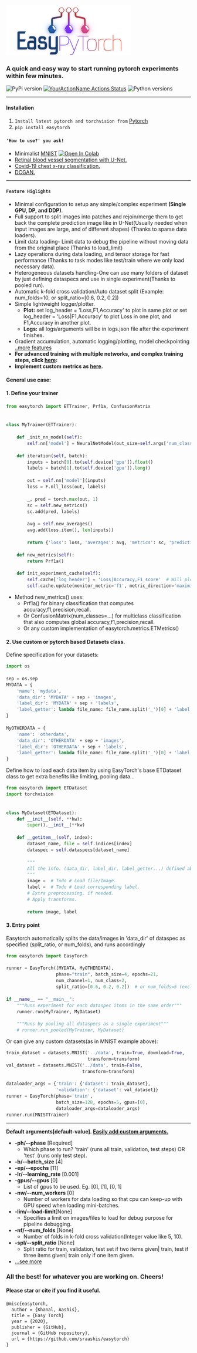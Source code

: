 ![Logo](assets/easytorchlogo.png)

### A quick and easy way to start running pytorch experiments within few minutes.

![PyPi version](https://img.shields.io/pypi/v/easytorch)
[![YourActionName Actions Status](https://github.com/sraashis/easytorch/workflows/build/badge.svg)](https://github.com/sraashis/easytorch/actions)
![Python versions](https://img.shields.io/pypi/pyversions/pybadges.svg)

<hr/>

#### Installation

1. `Install latest pytorch and torchvision from` [Pytorch](https://pytorch.org/)
2. `pip install easytorch`

#### `'How to use?' you ask!`

* Minimalist [MNIST](./examples/MNIST_easytorch_CNN.ipynb) [![Open In Colab](https://colab.research.google.com/assets/colab-badge.svg)](https://colab.research.google.com/github//sraashis/easytorch/blob/master/examples/MNIST_easytorch_CNN.ipynb)
* [Retinal blood vessel segmentation with U-Net.](https://github.com/sraashis/unet-vessel-segmentation-easytorch)
* [Covid-19 chest x-ray classification.](https://github.com/sraashis/covidxfactory)
* [DCGAN.](https://github.com/sraashis/gan-easytorch-celeb-faces)

<hr>

#### `Feature Higlights`

* Minimal configuration to setup any simple/complex experiment **(Single GPU, DP, and DDP)**.
* Full support to split images into patches and rejoin/merge them to get back the complete prediction image like in
  U-Net(Usually needed when input images are large, and of different shapes) (Thanks to sparse data loaders).
* Limit data loading- Limit data to debug the pipeline without moving data from the original place (Thanks to
  load_limit)
* Lazy operations during data loading, and tensor storage for fast performance (Thanks to task modes like test/train
  where we only load necessary data).
* Heterogeneous datasets handling-One can use many folders of dataset by just defining dataspecs and use in single
  experiment(Thanks to pooled run).
* Automatic k-fold cross validation/Auto dataset split (Example: num_folds=10, or split_ratio=[0.6, 0.2, 0.2])
* Simple lightweight logger/plotter.
    * **Plot:** set log_header = 'Loss,F1,Accuracy' to plot in same plot or set log_header = 'Loss|F1,Accuracy' to plot
      Loss in one plot, and F1,Accuracy in another plot.
    * **Logs:** all logs/arguments will be in logs.json file after the experiment finishes.
* Gradient accumulation, automatic logging/plotting, model checkpointing
  [..more features](assets/Features.md)
* **For advanced training with multiple networks, and complex training steps,
  click [here](assets/AdvancedTraining.md):**
* **Implement custom metrics as [here](assets/CustomMetrics.md).**

#### General use case:

#### 1. Define your trainer

```python
from easytorch import ETTrainer, Prf1a, ConfusionMatrix


class MyTrainer(ETTrainer):

    def _init_nn_model(self):
        self.nn['model'] = NeuralNetModel(out_size=self.args['num_class'])

    def iteration(self, batch):
        inputs = batch[0].to(self.device['gpu']).float()
        labels = batch[1].to(self.device['gpu']).long()

        out = self.nn['model'](inputs)
        loss = F.nll_loss(out, labels)

        _, pred = torch.max(out, 1)
        sc = self.new_metrics()
        sc.add(pred, labels)

        avg = self.new_averages()
        avg.add(loss.item(), len(inputs))

        return {'loss': loss, 'averages': avg, 'metrics': sc, 'predictions': pred}

    def new_metrics(self):
        return Prf1a()

    def init_experiment_cache(self):
        self.cache['log_header'] = 'Loss|Accuracy,F1_score'  # Will plot Loss in one plot, and Accuracy,F1 in another.
        self.cache.update(monitor_metric='f1', metric_direction='maximize')  # Model selection

````

* Method new_metrics() uses:
    * Prf1a() for binary classification that computes accuracy,f1,precision,recall.
    * Or ConfusionMatrix(num_classes=...) for multiclass classification that also computes global
      accuracy,f1,precision,recall.
    * Or any custom implementation of easytorch.metrics.ETMetrics()

#### 2. Use custom or pytorch based Datasets class.

Define specification for your datasets:

```python
import os

sep = os.sep
MYDATA = {
    'name': 'mydata',
    'data_dir': 'MYDATA' + sep + 'images',
    'label_dir': 'MYDATA' + sep + 'labels',
    'label_getter': lambda file_name: file_name.split('_')[0] + 'label.csv'
}

MyOTHERDATA = {
    'name': 'otherdata',
    'data_dir': 'OTHERDATA' + sep + 'images',
    'label_dir': 'OTHERDATA' + sep + 'labels',
    'label_getter': lambda file_name: file_name.split('_')[0] + 'label.csv'
}
```

Define how to load each data item by using EasyTorch's base ETDataset class to get extra benefits like limiting, pooling
data...

```python
from easytorch import ETDataset
import torchvision


class MyDataset(ETDataset):
    def __init__(self, **kw):
        super().__init__(**kw)

    def __getitem__(self, index):
        dataset_name, file = self.indices[index]
        dataspec = self.dataspecs[dataset_name]

        """
        All the info. (data_dir, label_dir, label_getter...) defined above will be in dataspec.
        """
        image =  # Todo # Load file/Image. 
        label =  # Todo # Load corresponding label.
        # Extra preprocessing, if needed.
        # Apply transforms.

        return image, label
```

#### 3. Entry point
Easytorch automatically splits the data/images in 'data_dir' of dataspec as specified (split_ratio, or num_folds), and runs accordingly
```python
from easytorch import EasyTorch

runner = EasyTorch([MYDATA, MyOTHERDATA],
                   phase="train", batch_size=4, epochs=21,
                   num_channel=1, num_class=2,
                   split_ratio=[0.6, 0.2, 0.2])  # or num_folds=5 (exclusive with split_ratio)

if __name__ == "__main__":
    """Runs experiment for each dataspec items in the same order"""
    runner.run(MyTrainer, MyDataset)
  
    """Runs by pooling all dataspecs as a single experiment"""
    # runner.run_pooled(MyTrainer, MyDataset)
```

Or can give any custom datasets(as in MNIST example above):
```python
train_dataset = datasets.MNIST('../data', train=True, download=True,
                               transform=transform)
val_dataset = datasets.MNIST('../data', train=False,
                             transform=transform)
              
dataloader_args = {'train': {'dataset': train_dataset},
                   'validation': {'dataset': val_dataset}}
runner = EasyTorch(phase='train',
                   batch_size=128, epochs=5, gpus=[0],
                   dataloader_args=dataloader_args)
runner.run(MNISTTrainer)
```

<hr />

**Default arguments[default-value]. [Easily add custom arguments.](assets/DefaultArgs.md)**

* **-ph/--phase** [Required]
    * Which phase to run? 'train' (runs all train, validation, test steps) OR 'test' (runs only test step).
* **-b/--batch_size** [4]
* **-ep/--epochs** [11]
* **-lr/--learning_rate** [0.001]
* -**gpus/--gpus** [0]
    * List of gpus to be used. Eg. [0], [1], [0, 1]
* **-nw/--num_workers** [0]
    * Number of workers for data loading so that cpu can keep-up with GPU speed when loading mini-batches.
* **-lim/--load-limit**[None]
    * Specifies a limit on images/files to load for debug purpose for pipeline debugging.
* **-nf/--num_folds** [None]
    * Number of folds in k-fold cross validation(Integer value like 5, 10).
* **-spl/--split_ratio** [None]
    * Split ratio for train, validation, test set if two items given| train, test if three items given| train only if
      one item given.
* [...see more](assets/DefaultArgs.md)

### All the best! for whatever you are working on. Cheers!

#### Please star or cite if you find it useful.

```
@misc{easytorch,
  author = {Khanal, Aashis},
  title = {Easy Torch}
  year = {2020},
  publisher = {GitHub},
  journal = {GitHub repository},
  url = {https://github.com/sraashis/easytorch}
}
```
